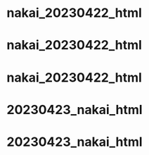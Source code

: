 # nakai_20230422_html
# nakai_20230422_html
# nakai_20230422_html
# 20230423_nakai_html
# 20230423_nakai_html
